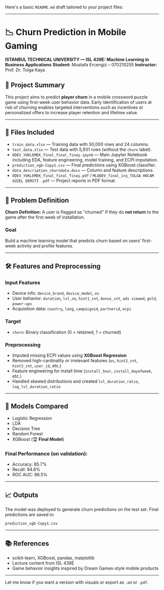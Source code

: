 Here's a basic `README.md` draft tailored to your project files:

---

# 📉 Churn Prediction in Mobile Gaming

**ISTANBUL TECHNICAL UNIVERSITY — ISL 439E: Machine Learning in Business Applications**
**Student:** Mustafa Ercengiz – 070210255
**Instructor:** Prof. Dr. Tolga Kaya

## 📌 Project Summary

This project aims to predict **player churn** in a mobile crossword puzzle game using first-week user behavior data. Early identification of users at risk of churning enables targeted interventions such as incentives or personalized offers to increase player retention and lifetime value.

---

## 📂 Files Included

* `train_data.xlsx` — Training data with 50,000 rows and 24 columns.
* `test_data.xlsx` — Test data with 5,931 rows (without the `churn` label).
* `ODEV_YUKLEMEK_final_final_finaş.ipynb` — Main Jupyter Notebook including EDA, feature engineering, model training, and ECPI imputation.
* `prediction_xgb-Copy1.csv` — Final predictions using XGBoost classifier.
* `data_description_churndata.docx` — Column and feature descriptions.
* `ODEV_YUKLEMEK_final_final_finaş.pdf` / `MLODEV_final_inş_TOLGA HOCAM GÜZEL DERSTİ .pdf` — Project reports in PDF format.

---

## 🧪 Problem Definition

**Churn Definition:** A user is flagged as "churned" if they do **not return** to the game after the first week of installation.

### Goal

Build a machine learning model that predicts churn based on users’ first-week activity and profile features.

---

## 🛠 Features and Preprocessing

### Input Features

* Device info: `device_brand`, `device_model`, `os`
* User behavior: `duration`, `lvl_no`, `hint1_cnt`, `bonus_cnt`, `ads viewed`, `gold`, `power-ups`
* Acquisition data: `country`, `lang`, `campaignid`, `partnerid`, `ecpi`

### Target

* `churn`: Binary classification (0 = retained, 1 = churned)

### Preprocessing

* Imputed missing ECPI values using **XGBoost Regression**
* Removed high-cardinality or irrelevant features (`os`, `hint2_cnt`, `hint3_cnt`, `user_id`, etc.)
* Feature engineering for install time (`install_hour`, `install_dayofweek`, etc.)
* Handled skewed distributions and created `lvl_duration_ratio`, `log_lvl_duration_ratio`

---

## 🤖 Models Compared

* Logistic Regression
* LDA
* Decision Tree
* Random Forest
* XGBoost (🏆 **Final Model**)

### Final Performance (on validation):

* Accuracy: 85.7%
* Recall: 94.6%
* ROC AUC: 86.5%

---

## 📈 Outputs

The model was deployed to generate churn predictions on the test set. Final predictions are saved in:

```text
prediction_xgb-Copy1.csv
```

---

## 📚 References

* scikit-learn, XGBoost, pandas, matplotlib
* Lecture content from ISL 439E
* Game behavior insights inspired by Dream Games-style mobile products

---

Let me know if you want a version with visuals or export as `.md` or `.pdf`.
